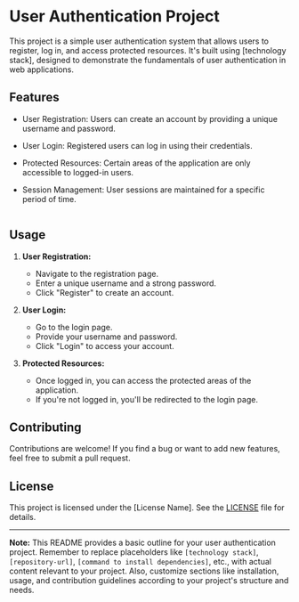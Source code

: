 # User Authentication Project

This project is a simple user authentication system that allows users to register, log in, and access protected resources. It's built using [technology stack], designed to demonstrate the fundamentals of user authentication in web applications.

## Features

- User Registration: Users can create an account by providing a unique username and password.
- User Login: Registered users can log in using their credentials.
- Protected Resources: Certain areas of the application are only accessible to logged-in users.
- Session Management: User sessions are maintained for a specific period of time.


   ```

## Usage

1. **User Registration:**
   - Navigate to the registration page.
   - Enter a unique username and a strong password.
   - Click "Register" to create an account.

2. **User Login:**
   - Go to the login page.
   - Provide your username and password.
   - Click "Login" to access your account.

3. **Protected Resources:**
   - Once logged in, you can access the protected areas of the application.
   - If you're not logged in, you'll be redirected to the login page.

## Contributing

Contributions are welcome! If you find a bug or want to add new features, feel free to submit a pull request.

## License

This project is licensed under the [License Name]. See the [LICENSE](LICENSE) file for details.

---

**Note:** This README provides a basic outline for your user authentication project. Remember to replace placeholders like `[technology stack]`, `[repository-url]`, `[command to install dependencies]`, etc., with actual content relevant to your project. Also, customize sections like installation, usage, and contribution guidelines according to your project's structure and needs.
